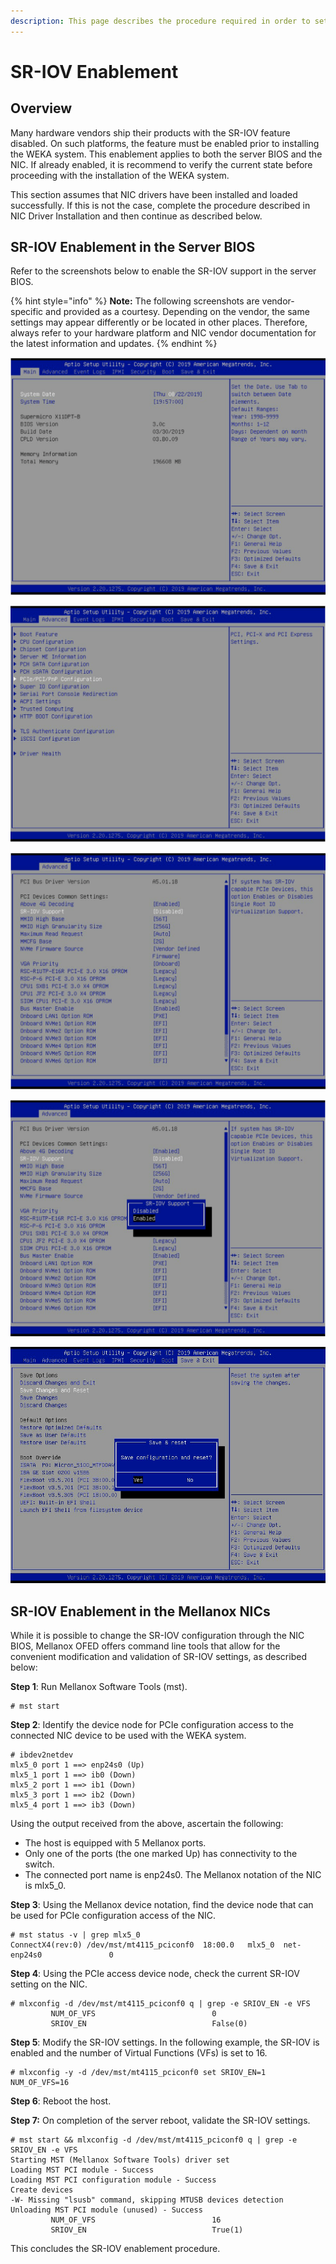 ```yaml
---
description: This page describes the procedure required in order to set up SR-IOV.
---
```


# SR-IOV Enablement

## Overview

Many hardware vendors ship their products with the SR-IOV feature disabled. On such platforms, the feature must be enabled prior to installing the WEKA system. This enablement applies to both the server BIOS and the NIC. If already enabled, it is recommend to verify the current state before proceeding with the installation of the WEKA system.

This section assumes that NIC drivers have been installed and loaded successfully. If this is not the case, complete the procedure described in NIC Driver Installation and then continue as described below.

## SR-IOV Enablement in the Server BIOS

Refer to the screenshots below to enable the SR-IOV support in the server BIOS.

{% hint style="info" %}
**Note:** The following screenshots are vendor-specific and provided as a courtesy. Depending on the vendor, the same settings may appear differently or be located in other places. Therefore, always refer to your hardware platform and NIC vendor documentation for the latest information and updates.
{% endhint %}

![Reboot Server and Force it to Enter the BIOS Setup](../../../.gitbook/assets/image%20%2810%29.png)

![Locate the PCIe Configuration and Drill Down](../../../.gitbook/assets/image%20%2811%29.png)

![Locate SR-IOV Support and Drill Down](../../../.gitbook/assets/image%20%286%29.png)

![Enable SR-IOV Support](../../../.gitbook/assets/image%20%2821%29.png)

![Save and Exit](../../../.gitbook/assets/image%20%289%29.png)

## SR-IOV Enablement in the **Mellanox** NICs

While it is possible to change the SR-IOV configuration through the NIC BIOS, Mellanox OFED offers command line tools that allow for the convenient modification and validation of SR-IOV settings, as described below:

**Step 1**: Run Mellanox Software Tools \(mst\).

```text
# mst start
```

**Step 2**: Identify the device node for PCIe configuration access to the connected NIC device to be used with the WEKA system.

```text
# ibdev2netdev
mlx5_0 port 1 ==> enp24s0 (Up)
mlx5_1 port 1 ==> ib0 (Down)
mlx5_2 port 1 ==> ib1 (Down)
mlx5_3 port 1 ==> ib2 (Down)
mlx5_4 port 1 ==> ib3 (Down)
```

Using the output received from the above, ascertain the following:

* The host is equipped with 5 Mellanox ports.
* Only one of the ports \(the one marked Up\) has connectivity to the switch.
* The connected port name is enp24s0. The Mellanox notation of the NIC is mlx5\_0.

**Step 3**: Using the Mellanox device notation, find the device node that can be used for PCIe configuration access of the NIC.

```text
# mst status -v | grep mlx5_0
ConnectX4(rev:0) /dev/mst/mt4115_pciconf0  18:00.0   mlx5_0  net-enp24s0               0
```

**Step 4**: Using the PCIe access device node, check the current SR-IOV setting on the NIC.

```text
# mlxconfig -d /dev/mst/mt4115_pciconf0 q | grep -e SRIOV_EN -e VFS
         NUM_OF_VFS                          0
         SRIOV_EN                            False(0)
```

**Step 5**: Modify the SR-IOV settings. In the following example, the SR-IOV is enabled and the number of Virtual Functions \(VFs\) is set to 16.

```text
# mlxconfig -y -d /dev/mst/mt4115_pciconf0 set SRIOV_EN=1 NUM_OF_VFS=16
```

**Step 6**: Reboot the host.

**Step 7:** On completion of the server reboot, validate the SR-IOV settings.

```text
# mst start && mlxconfig -d /dev/mst/mt4115_pciconf0 q | grep -e SRIOV_EN -e VFS
Starting MST (Mellanox Software Tools) driver set
Loading MST PCI module - Success
Loading MST PCI configuration module - Success
Create devices
-W- Missing "lsusb" command, skipping MTUSB devices detection
Unloading MST PCI module (unused) - Success
         NUM_OF_VFS                          16
         SRIOV_EN                            True(1)
```

This concludes the SR-IOV enablement procedure.

